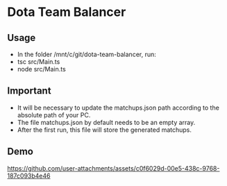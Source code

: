 # Dota Team Balancer

## Usage
- In the folder /mnt/c/git/dota-team-balancer, run:
- tsc src/Main.ts
- node src/Main.ts  

## Important
- It will be necessary to update the matchups.json path according to the absolute path of your PC.
- The file matchups.json by default needs to be an empty array.
- After the first run, this file will store the generated matchups.

## Demo
https://github.com/user-attachments/assets/c0f6029d-00e5-438c-9768-187c093b4e46

